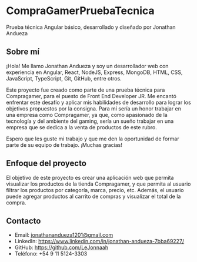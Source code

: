 # CompraGamerPruebaTecnica

Prueba técnica Angular básico, desarrollado y diseñado por Jonathan Andueza

## Sobre mí

¡Hola! Me llamo Jonathan Andueza y soy un desarrollador web con experiencia en Angular, React, NodeJS, Express, MongoDB, HTML, CSS, JavaScript, TypeScript, Git, GitHub, entre otros.

Este proyecto fue creado como parte de una prueba técnica para Compragamer, para el puesto de Front End Developer JR. Me encantó enfrentar este desafío y aplicar mis habilidades de desarrollo para lograr los objetivos propuestos por la consigna. Para mí sería un honor trabajar en una empresa como Compragamer, ya que, como apasionado de la tecnología y del ambiente del gaming, sería un sueño trabajar en una empresa que se dedica a la venta de productos de este rubro.

Espero que les guste mi trabajo y que me den la oportunidad de formar parte de su equipo de trabajo. ¡Muchas gracias!

## Enfoque del proyecto

El objetivo de este proyecto es crear una aplicación web que permita visualizar los productos de la tienda Compragamer, y que permita al usuario filtrar los productos por categoría, marca, precio, etc. Además, el usuario puede agregar productos al carrito de compras y visualizar el total de la compra.


## Contacto

- Email: jonathanandueza1201@gmail.com  
- LinkedIn: https://www.linkedin.com/in/jonathan-andueza-7bba69227/
- GitHub: https://github.com/LeJonnaah
- Teléfono: +54 9 11 5124-3303
